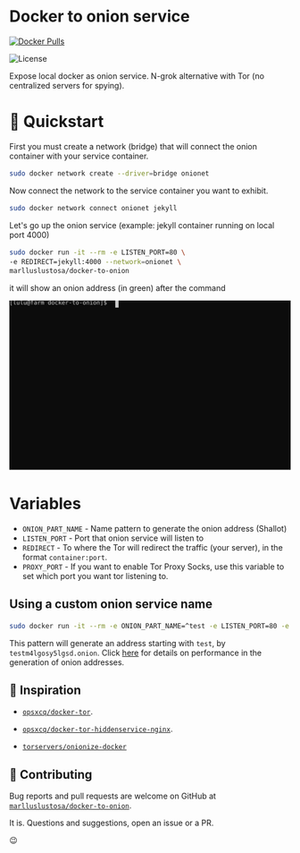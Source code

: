 # Docker to onion service

[![Docker
Pulls](https://img.shields.io/docker/pulls/marlluslustosa/docker-to-onion.svg?style=plastic)](https://hub.docker.com/r/marlluslustosa/docker-to-onion)

![License](https://img.shields.io/badge/License-GPL-blue.svg?style=plastic)

Expose local docker as onion service. N-grok alternative with Tor (no centralized servers for spying).

# 🚀 Quickstart

First you must create a network (bridge) that will connect the onion container with your service container.

```bash
sudo docker network create --driver=bridge onionet
```

Now connect the network to the service container you want to exhibit.

```bash
sudo docker network connect onionet jekyll
```

Let's go up the onion service (example: jekyll container running on local port 4000)

```bash
sudo docker run -it --rm -e LISTEN_PORT=80 \
-e REDIRECT=jekyll:4000 --network=onionet \
marlluslustosa/docker-to-onion
```
it will show an onion address (in green) after the command

![Example](./animation-quickstart.svg)

# Variables

- `ONION_PART_NAME` - Name pattern to generate the onion address (Shallot)
- `LISTEN_PORT` - Port that onion service will listen to
- `REDIRECT` - To where the Tor will redirect the traffic (your server), in the
  format `container:port`.
- `PROXY_PORT` - If you want to enable Tor Proxy Socks, use this variable to set which port you want tor listening to.

## Using a custom onion service name

```bash
sudo docker run -it --rm -e ONION_PART_NAME=^test -e LISTEN_PORT=80 -e REDIRECT=wordpress:80 --network=onionet marlluslustosa/docker-to-onion
```

This pattern will generate an address starting with `test`, by `testm4lgosy5lgsd.onion`. Click [here](https://github.com/marlluslustosa/docker-to-onion/blob/master/shallot/README.asciidoc) for details on performance in the generation of onion addresses.

## :nail_care: Inspiration

- [`opsxcq/docker-tor`](https://github.com/opsxcq/docker-tor).

- [`opsxcq/docker-tor-hiddenservice-nginx`](https://github.com/opsxcq/docker-tor-hiddenservice-nginx).

- [`torservers/onionize-docker`](https://github.com/torservers/onionize-docker)

## 🚧 Contributing

Bug reports and pull requests are welcome on GitHub at [`marlluslustosa/docker-to-onion`](https://github.com/marlluslustosa/docker-to-onion).

It is. Questions and suggestions, open an issue or a PR.

:wink:
